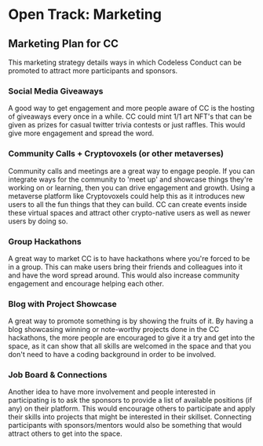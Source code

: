 # Open Track: Marketing

## Marketing Plan for CC
This marketing strategy details ways in which Codeless Conduct can be promoted to attract more participants and sponsors.

### Social Media Giveaways
A good way to get engagement and more people aware of CC is the hosting of giveaways every once in a while.
CC could mint 1/1 art NFT's that can be given as prizes for casual twitter trivia contests or just raffles.
This would give more engagement and spread the word.

### Community Calls + Cryptovoxels (or other metaverses)
Community calls and meetings are a great way to engage people. If you can integrate ways for the community to 'meet up' and showcase things they're working on or learning, then you can drive engagement and growth.
Using a metaverse platform like Cryptovoxels could help this as it introduces new users to all the fun things that they can build. CC can create events inside these virtual spaces and attract other crypto-native users as well as newer users by doing so.

### Group Hackathons
A great way to market CC is to have hackathons where you're forced to be in a group. This can make users bring their friends and colleagues into it and have the word spread around. This would also increase community engagement and encourage helping each other. 

### Blog with Project Showcase
A great way to promote something is by showing the fruits of it. By having a blog showcasing winning or note-worthy projects done in the CC hackathons, the more people are encouraged to give it a try and get into the space, as it can show that all skills are welcomed in the space and that you don't need to have a coding background in order to be involved.

### Job Board & Connections
Another idea to have more involvement and people interested in participating is to ask the sponsors to provide a list of available positions (if any) on their platform. This would encourage others to participate and apply their skills into projects that might be interested in their skillset. 
Connecting participants with sponsors/mentors would also be something that would attract others to get into the space.
